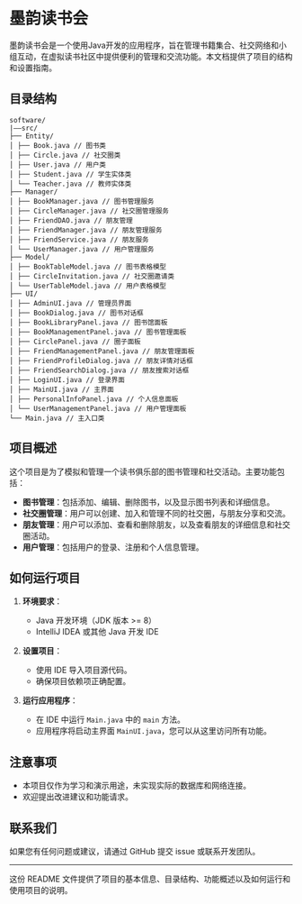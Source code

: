 # 墨韵读书会

墨韵读书会是一个使用Java开发的应用程序，旨在管理书籍集合、社交网络和小组互动，在虚拟读书社区中提供便利的管理和交流功能。本文档提供了项目的结构和设置指南。

## 目录结构
```
software/
|——src/
├── Entity/
│ ├── Book.java // 图书类
│ ├── Circle.java // 社交圈类
│ ├── User.java // 用户类
│ ├── Student.java // 学生实体类
│ └── Teacher.java // 教师实体类
├── Manager/
│ ├── BookManager.java // 图书管理服务
│ ├── CircleManager.java // 社交圈管理服务
│ ├── FriendDAO.java // 朋友管理
│ ├── FriendManager.java // 朋友管理服务
│ ├── FriendService.java // 朋友服务
│ └── UserManager.java // 用户管理服务
├── Model/
│ ├── BookTableModel.java // 图书表格模型
│ ├── CircleInvitation.java // 社交圈邀请类
│ └── UserTableModel.java // 用户表格模型
├── UI/
│ ├── AdminUI.java // 管理员界面
│ ├── BookDialog.java // 图书对话框
│ ├── BookLibraryPanel.java // 图书馆面板
│ ├── BookManagementPanel.java // 图书管理面板
│ ├── CirclePanel.java // 圈子面板
│ ├── FriendManagementPanel.java // 朋友管理面板
│ ├── FriendProfileDialog.java // 朋友详情对话框
│ ├── FriendSearchDialog.java // 朋友搜索对话框
│ ├── LoginUI.java // 登录界面
│ ├── MainUI.java // 主界面
│ ├── PersonalInfoPanel.java // 个人信息面板
│ └── UserManagementPanel.java // 用户管理面板
└── Main.java // 主入口类
```

## 项目概述

这个项目是为了模拟和管理一个读书俱乐部的图书管理和社交活动。主要功能包括：

- **图书管理**：包括添加、编辑、删除图书，以及显示图书列表和详细信息。
- **社交圈管理**：用户可以创建、加入和管理不同的社交圈，与朋友分享和交流。
- **朋友管理**：用户可以添加、查看和删除朋友，以及查看朋友的详细信息和社交圈活动。
- **用户管理**：包括用户的登录、注册和个人信息管理。

## 如何运行项目

1. **环境要求**：
   - Java 开发环境（JDK 版本 >= 8）
   - IntelliJ IDEA 或其他 Java 开发 IDE

2. **设置项目**：
   - 使用 IDE 导入项目源代码。
   - 确保项目依赖项正确配置。

3. **运行应用程序**：
   - 在 IDE 中运行 `Main.java` 中的 `main` 方法。
   - 应用程序将启动主界面 `MainUI.java`，您可以从这里访问所有功能。

## 注意事项

- 本项目仅作为学习和演示用途，未实现实际的数据库和网络连接。
- 欢迎提出改进建议和功能请求。

## 联系我们

如果您有任何问题或建议，请通过 GitHub 提交 issue 或联系开发团队。

---

这份 README 文件提供了项目的基本信息、目录结构、功能概述以及如何运行和使用项目的说明。
